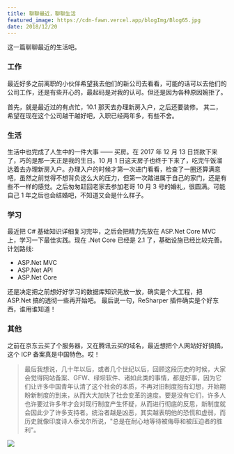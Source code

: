 ```yaml
---
title: 聊聊最近，聊聊生活
featured_image: https://cdn-fawn.vercel.app/blogImg/Blog65.jpg
date: 2018/12/20
---
```


这一篇聊聊最近的生活吧。

### 工作
最近好多之前离职的小伙伴希望我去他们的新公司去看看，可能的话可以去他们的公司工作，还是有些开心的，最起码是对我的认可。但还是因为各种原因婉拒了。

首先，就是最近过的有点忙，10.1 那天去办理新房入户，之后还要装修。
其二，希望在现在这个公司越干越好吧，入职已经两年多，有些不舍。

### 生活
生活中也完成了人生中的一件大事 —— 买房。在 2017 年 12 月 13 日贷款下来了，巧的是那一天正是我的生日。10 月 1 日这天房子也终于下来了，吃完午饭溜达着去办理新房入户。办理入户的时候才第一次进门看看，检查了一圈还算满意吧，虽然之前觉得不想背负这么大的压力，但第一次踏进属于自己的家门，还是有些不一样的感觉。之后匆匆赶回老家去参加老哥 10 月 3 号的婚礼，很圆满。可能自己 1 年之后也会结婚吧，不知道又会是什么样子。

### 学习
最近把 C# 基础知识详细复习完毕，之后会把精力先放在 ASP.Net Core MVC 上，学习一下最佳实践。现在 .Net Core 已经是 2.1 了，基础设施已经比较完善。
计划路线: 
- ASP.Net MVC
- ASP.Net API
- ASP.Net Core

还是决定把之前想好好学习的数据库知识先放一放，确实是个大工程，把 ASP.Net 搞的透彻一些再开始吧。
最后说一句，ReSharper 插件确实是个好东西，谁用谁知道！

### 其他
之前在京东云买了个服务器，又在腾讯云买的域名，最近想把个人网站好好搞搞，这个 ICP 备案真是中国特色。哎！

> 最后我想说，几十年以后，或者几个世纪以后，回顾这段历史的时候，大家会觉得网站备案、GFW、绿坝软件、诸如此类的事情，都是好事，因为它们让许多中国青年认清了这个社会的本质，不再对旧制度抱有幻想，开始期盼新制度的到来，从而大大加快了社会变革的速度。要是没有它们，许多人也许要过许多年才会对现行制度产生怀疑，从而进行彻底的反思，新制度就会因此少了许多支持者。统治者越是凶恶，其实越表明他的恐慌和虚弱，而历史就像印度诗人泰戈尔所说，"总是在耐心地等待被侮辱和被压迫者的胜利"。

![](https://cdn-fawn.vercel.app/contentImg/other/other1.jpg)
